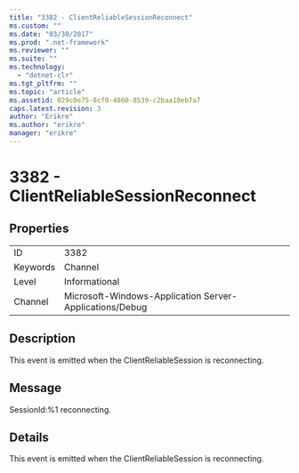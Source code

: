 ```yaml
---
title: "3382 - ClientReliableSessionReconnect"
ms.custom: ""
ms.date: "03/30/2017"
ms.prod: ".net-framework"
ms.reviewer: ""
ms.suite: ""
ms.technology: 
  - "dotnet-clr"
ms.tgt_pltfrm: ""
ms.topic: "article"
ms.assetid: 029c0e75-8cf0-4860-8539-c2baa18eb7a7
caps.latest.revision: 3
author: "Erikre"
ms.author: "erikre"
manager: "erikre"
---
```

# 3382 - ClientReliableSessionReconnect
## Properties  
  
|||  
|-|-|  
|ID|3382|  
|Keywords|Channel|  
|Level|Informational|  
|Channel|Microsoft-Windows-Application Server-Applications/Debug|  
  
## Description  
 This event is emitted when the ClientReliableSession is reconnecting.  
  
## Message  
 SessionId:%1 reconnecting.  
  
## Details  
 This event is emitted when the ClientReliableSession is reconnecting.
